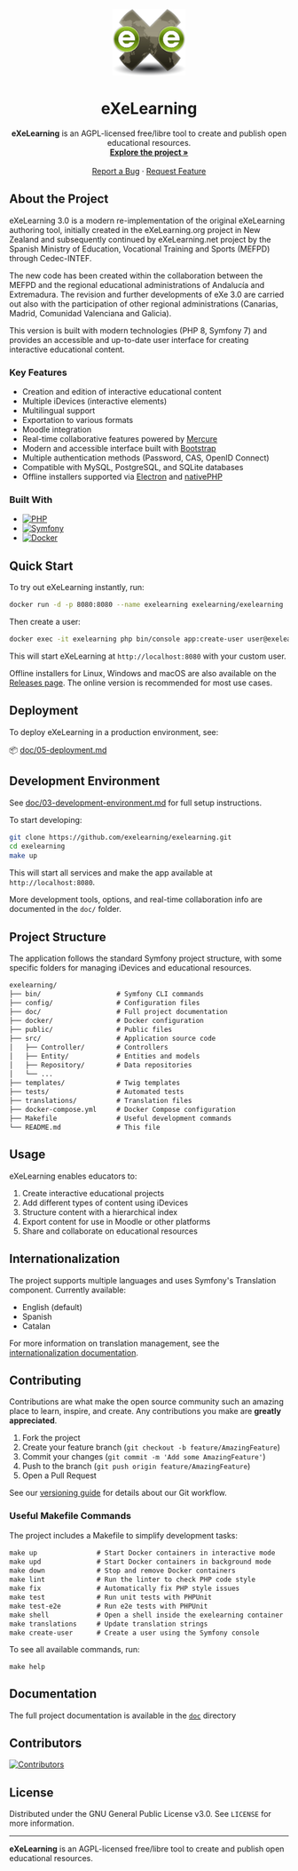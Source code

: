 <div align="center">
  <a href="https://github.com/exelearning/exelearning">
    <img src="public/exelearning.png" alt="eXeLearning Logo" height="120">
  </a>

  <h1 align="center">eXeLearning</h1>

  <p align="center">
    <strong>eXeLearning</strong> is an AGPL-licensed free/libre tool to create and publish open educational resources.
    <br />
    <a href="https://github.com/exelearning/exelearning"><strong>Explore the project »</strong></a>
    <br />
    <br />
    <a href="https://github.com/exelearning/exelearning/issues/new?labels=bug">Report a Bug</a>
    ·
    <a href="https://github.com/exelearning/exelearning/issues/new?labels=enhancement">Request Feature</a>
  </p>
</div>

## About the Project

eXeLearning 3.0 is a modern re-implementation of the original eXeLearning authoring tool, initially created in the eXeLearning.org project in New Zealand and subsequently continued by eXeLearning.net project by the Spanish Ministry of Education, Vocational Training and Sports (MEFPD) through Cedec-INTEF.

The new code has been created within the collaboration between the MEFPD and the regional educational administrations of Andalucía and Extremadura. The revision and further developments of eXe 3.0 are carried out also with the participation of other regional administrations (Canarias, Madrid, Comunidad Valenciana and Galicia).

This version is built with modern technologies (PHP 8, Symfony 7) and provides an accessible and up-to-date user interface for creating interactive educational content.

### Key Features

* Creation and edition of interactive educational content
* Multiple iDevices (interactive elements)
* Multilingual support
* Exportation to various formats
* Moodle integration
* Real-time collaborative features powered by [Mercure](https://mercure.rocks/)
* Modern and accessible interface built with [Bootstrap](https://getbootstrap.com/)
* Multiple authentication methods (Password, CAS, OpenID Connect)
* Compatible with MySQL, PostgreSQL, and SQLite databases
* Offline installers supported via [Electron](https://www.electronjs.org/) and [nativePHP](https://nativephp.com/)

### Built With

* [![PHP][PHP.badge]][PHP-url]
* [![Symfony][Symfony.badge]][Symfony-url]
* [![Docker][Docker.badge]][Docker-url]

## Quick Start

To try out eXeLearning instantly, run:

```bash
docker run -d -p 8080:8080 --name exelearning exelearning/exelearning
```

Then create a user:

```bash
docker exec -it exelearning php bin/console app:create-user user@exelearning.net 1234 demouser --no-fail
```

This will start eXeLearning at `http://localhost:8080` with your custom user.

Offline installers for Linux, Windows and macOS are also available on the [Releases page](https://github.com/exelearning/exelearning/releases). The online version is recommended for most use cases.

## Deployment

To deploy eXeLearning in a production environment, see:

📦 [doc/05-deployment.md](./doc/05-deployment.md)

## Development Environment

See [doc/03-development-environment.md](./doc/03-development-environment.md) for full setup instructions.

To start developing:

```bash
git clone https://github.com/exelearning/exelearning.git
cd exelearning
make up
```

This will start all services and make the app available at `http://localhost:8080`.

More development tools, options, and real-time collaboration info are documented in the `doc/` folder.

## Project Structure

The application follows the standard Symfony project structure, with some specific folders for managing iDevices and educational resources.

```
exelearning/
├── bin/                   # Symfony CLI commands
├── config/                # Configuration files
├── doc/                   # Full project documentation
├── docker/                # Docker configuration
├── public/                # Public files
├── src/                   # Application source code
│   ├── Controller/        # Controllers
│   ├── Entity/            # Entities and models
│   ├── Repository/        # Data repositories
│   └── ...
├── templates/             # Twig templates
├── tests/                 # Automated tests
├── translations/          # Translation files
├── docker-compose.yml     # Docker Compose configuration
├── Makefile               # Useful development commands
└── README.md              # This file
```

## Usage

eXeLearning enables educators to:

1. Create interactive educational projects
2. Add different types of content using iDevices
3. Structure content with a hierarchical index
4. Export content for use in Moodle or other platforms
5. Share and collaborate on educational resources

## Internationalization

The project supports multiple languages and uses Symfony's Translation component. Currently available:

* English (default)
* Spanish
* Catalan

For more information on translation management, see the [internationalization documentation](./doc/08-internationalization.md).

## Contributing

Contributions are what make the open source community such an amazing place to learn, inspire, and create. Any contributions you make are **greatly appreciated**.

1. Fork the project
2. Create your feature branch (`git checkout -b feature/AmazingFeature`)
3. Commit your changes (`git commit -m 'Add some AmazingFeature'`)
4. Push to the branch (`git push origin feature/AmazingFeature`)
5. Open a Pull Request

See our [versioning guide](./doc/04-version-control.md) for details about our Git workflow.

### Useful Makefile Commands

The project includes a Makefile to simplify development tasks:

```
make up               # Start Docker containers in interactive mode
make upd              # Start Docker containers in background mode
make down             # Stop and remove Docker containers
make lint             # Run the linter to check PHP code style
make fix              # Automatically fix PHP style issues
make test             # Run unit tests with PHPUnit
make test-e2e         # Run e2e tests with PHPUnit
make shell            # Open a shell inside the exelearning container
make translations     # Update translation strings
make create-user      # Create a user using the Symfony console
```

To see all available commands, run:

```
make help
```

## Documentation

The full project documentation is available in the [`doc`](./doc/00-index.md) directory

## Contributors

<a href="https://github.com/exelearning/exelearning/graphs/contributors">
  <img src="https://contrib.rocks/image?repo=exelearning/exelearning" alt="Contributors" />
</a>

## License

Distributed under the GNU General Public License v3.0. See `LICENSE` for more information.

---

**eXeLearning** is an AGPL-licensed free/libre tool to create and publish open educational resources.

<!-- MARKDOWN LINKS & IMAGES -->

[PHP.badge]: https://img.shields.io/badge/PHP-777BB4?style=for-the-badge&logo=php&logoColor=white
[PHP-url]: https://www.php.net/
[Symfony.badge]: https://img.shields.io/badge/Symfony-000000?style=for-the-badge&logo=symfony&logoColor=white
[Symfony-url]: https://symfony.com/
[Docker.badge]: https://img.shields.io/badge/Docker-2496ED?style=for-the-badge&logo=docker&logoColor=white
[Docker-url]: https://www.docker.com/

